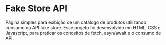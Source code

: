 # Fake Store API

Página simples para exibição de um catálogo de produtos utilizando consumo da API fake store. Esse projeto foi desenvolvido em HTML, CSS e Javascript, para praticar os conceitos de fetch, asyn/await e o consumo de API.

